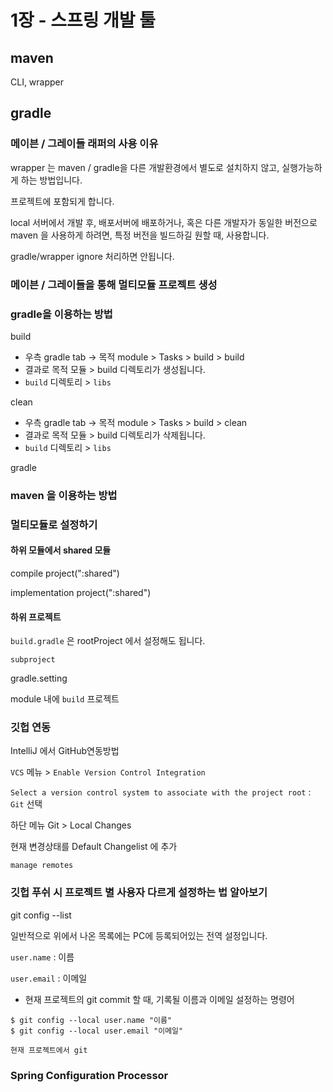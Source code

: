 # 1장 - 스프링 개발 툴



## maven

CLI, wrapper




## gradle



### 메이븐 / 그레이들 래퍼의 사용 이유

wrapper 는 maven / gradle을 다른 개발환경에서 별도로 설치하지 않고, 실행가능하게 하는 방법입니다.

프로젝트에 포함되게 합니다.

local 서버에서 개발 후, 배포서버에 배포하거나, 혹은 다른 개발자가 동일한 버전으로 maven 을 사용하게 하려면, 특정 버전을 빌드하길 원할 때, 사용합니다.



gradle/wrapper  ignore 처리하면 안됩니다.



### 메이븐 / 그레이들을 통해 멀티모듈 프로젝트 생성

###  gradle을 이용하는 방법

build

- 우측 gradle tab -> 목적 module > Tasks > build > build
- 결과로 목적 모듈 > build 디렉토리가 생성됩니다.
- `build` 디렉토리 > `libs` 



clean

- 우측 gradle tab -> 목적 module > Tasks > build > clean
- 결과로 목적 모듈 > build 디렉토리가 삭제됩니다.
- `build` 디렉토리 > `libs`



gradle



### maven 을 이용하는 방법

### 멀티모듈로 설정하기



#### 하위 모듈에서 shared 모듈 

compile project(":shared")

implementation project(":shared")



#### 하위 프로젝트





`build.gradle` 은 rootProject 에서 설정해도 됩니다.

`subproject` 



gradle.setting

module 내에 `build` 프로젝트



### 깃헙 연동

IntelliJ 에서 GitHub연동방법

`VCS` 메뉴 > `Enable Version Control Integration`

`Select a version control system to associate with the project root` : `Git` 선택



하단 메뉴 Git > Local Changes

현재 변경상태를 Default Changelist 에 추가



`manage remotes`



### 깃헙 푸쉬 시 프로젝트 별 사용자 다르게 설정하는 법 알아보기

git config --list

일반적으로 위에서 나온 목록에는 PC에 등록되어있는 전역 설정입니다.

`user.name` :  이름

`user.email` : 이메일



- 현재 프로젝트의 git commit 할 때, 기록될 이름과 이메일 설정하는 명령어

```shell
$ git config --local user.name "이름"
$ git config --local user.email "이메일"

현재 프로젝트에서 git 
```





### Spring Configuration Processor